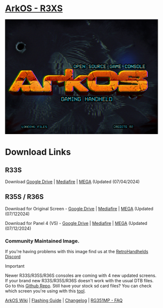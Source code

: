 # [ArkOS - R3XS](https://aeolusux.github.io/ArkOS-R3XS/)
![](https://raw.githubusercontent.com/AeolusUX/ArkOS-R3XS/main/logo.bmp)
# Download Links
## R33S


 Download [Google Drive](https://drive.google.com/file/d/12yi9W07MVOFKFeVDMwTaRx3jR2xzkhCv/view?usp=drive_link) | [Mediafire](https://www.mediafire.com/file/cw7igcvsp9t37hg/ArkOS_R33S_v2.0_03302024.img.xz/file) | [MEGA](https://mega.nz/file/9bMDFLaA#BTzH7YpjfEiSJehklo3DPAS_SlBgghV1huWG2s_OmQc) (Updated (07/04/2024)

## R35S / R36S


Download for Original Screen - [Google Drive](https://drive.google.com/file/d/10z7j7IZ7WX3y10ZJBW_a2-agcIe1Dx9m/view?usp=sharing) | [Mediafire](https://www.mediafire.com/file/da4193t5vsjfsbr/ArkOS_R35S-R36S_v2.0_1272024-1.img.xz/file) | [MEGA](https://mega.nz/file/8PtVgAYA#l7byqKjkmB8aJojTKfCfzzRA6oMsuhwMxs6BGimSyRc) (Updated (07/122024)

Download for Panel 4 (V5) - [Google Drive](https://drive.google.com/file/d/1eYBt2jtCZvVGX5ScJSmfK-ii0zbUe7Wx/view?usp=sharing) | [Mediafire](https://www.mediafire.com/file/23cw6ij4bz474f3/ArkOS_R35S-R36S_v2.0_05242024_P4.img.xz/file) | [MEGA](https://mega.nz/file/MCkXHLKQ#tPQufaoEC-3EPVE4_FHuBjuAm7tJZAOdMr56ONBRpIY) (Updated (07/12/2024)

### Community Maintained Image.
If you're having problems with this image find us at the [RetroHandhelds Discord](https://discord.gg/RetroHandhelds)

> [!IMPORTANT]  
Newer R33S/R35S/R36S consoles are coming with 4 new updated screens. 
If your brand new R33S/R35S/R36S doesn't work with the usual DTB files.
Go to this [Github Repo](https://github.com/AeolusUX/R36S-DTB). 
Still have your stock sd card files? You can check which screen you're using with this [tool](https://aeolusux.github.io/ArkOS-R3XS/tools/dtbIdentify.htm).

[ArkOS Wiki](https://github.com/christianhaitian/arkos/wiki) | [Flashing Guide](https://ko-fi.com/post/Installation-Guide-for-ArkOS-v2-0-01272024-J3J6TVPH1) | [Changelog](https://raw.githubusercontent.com/AeolusUX/ArkOS-R3XS-Updater/main/R3XS-Changelogs) | [RG351MP - FAQ](https://github.com/christianhaitian/arkos/wiki/Frequently-Asked-Questions---RG351MP)
